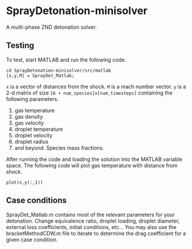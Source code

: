 # SprayDetonation-minisolver
A multi-phase ZND detonation solver. 

## Testing
To test, start MATLAB and run the following code.
```
cd SprayDetonation-minisolver/src/matlab
[x,y,M] = SprayDet_Matlab;
```

`x` is a vector of distances from the shock. `M` is a mach number vector. `y` is a 2-d matrix of size `[6 + num_species]x[num_timesteps]` containing the following parameters.

1. gas temperature
2. gas density
3. gas velocity
4. droplet temperature
5. droplet velocity
6. droplet radius
7. and beyond. Species mass fractions.

After running the code and loading the solution into the MATLAB variable space. The following code will plot gas temperature with distance from shock.

```
plot(x,y(:,1))
```

## Case conditions
SprayDet_Matlab.m contains most of the relevant parameters for your detonation. Change equivalence ratio, droplet loading, droplet diameter, external loss coefficients, initial conditions, etc... You may also use the bracketMethodCDW.m file to iterate to determine the drag coefficient for a given case condition.
